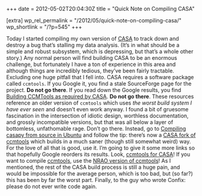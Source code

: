 +++
date = 2012-05-02T20:04:30Z
title = "Quick Note on Compiling CASA"

[extra]
wp_rel_permalink = "/2012/05/quick-note-on-compiling-casa/"
wp_shortlink = "/?p=545"
+++

Today I started compiling my own version of [CASA](http://casa.nrao.edu/) to
track down and destroy a bug that’s stalling my data analysis. (It’s in what
should be a simple and robust subsystem, which is depressing, but that’s a
whole other story.)  Any normal person will find building CASA to be an
enormous challenge, but fortunately I have a ton of experience in this area
and although things are incredibly tedious, they’ve been fairly tractable.
Excluding one huge pitfall that I fell into.  CASA requires a software package
called `ccmtools`. If you Google it, you find a stale SourceForge page for the
project. **Do not go there**. If you read down the Google results, you find
[Building CCMTools as required by
CASA](http://www.mrao.cam.ac.uk/~bn204/alma/sweng/ccmtools.html). **Do not go
there**. These resources reference an older version of `ccmtools` which uses
_the worst build system I have ever seen_ and doesn’t even work anyway. I
found a bit of gruesome fascination in the intersection of idiotic design,
worthless documentation, and grossly incompatible versions, but that was all
below a layer of bottomless, unfathomable rage. Don’t go there.  Instead, go
to [Compiling casapy from source in
Ubuntu](https://safe.nrao.edu/wiki/bin/view/Software/CasaDevUbuntu) and follow
the tip: there’s now a [CASA fork of
ccmtools](https://svn.cv.nrao.edu/view/ccmtools/trunk/) which builds in a much
saner (though still somewhat weird) way. For the love of all that is good, use
it. I’m going to give it some more links so that hopefully Google reorders its
results. Look, [ccmtools for
CASA](https://svn.cv.nrao.edu/view/ccmtools/trunk/)! If you want to compile
[ccmtools](https://svn.cv.nrao.edu/view/ccmtools/trunk/), use the [NRAO
version of ccmtools](https://svn.cv.nrao.edu/view/ccmtools/trunk/)!  As I
mentioned, the rest of the CASA build process is still a huge pain, and would
be impossible for the average person, which is too bad, but (so far?)  this
has been by far the worst part.  Finally, to the guy who wrote Confix: please
do not ever write code again.
